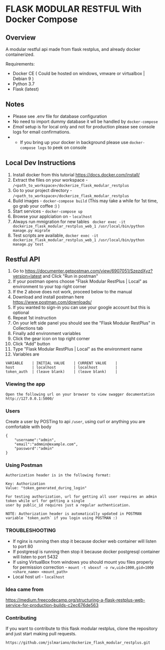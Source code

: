 # FLASK MODULAR RESTFUL With Docker Compose

## Overview

A modular restful api made from flask restplus, and already docker containerized.

Requirements:

- Docker CE ( Could be hosted on windows, vmware or virtualbox | Debian 9 )
- Python 3.7
- Flask (latest)

## Notes

- Please see .env file for database configuration
- No need to import dummy database it wll be handled by `docker-compose`
- *Email* setup is for local only and not for production please see console logs for email confirmations.
- - If you bring up your docker in background please use `docker-compose logs` to peek on console


## Local Dev Instructions

1. Install docker from this tutorial https://docs.docker.com/install/
1. Extract the files on your workspace - `/<path_to_workspace>/dockerize_flask_modular_restplus`
1. Go to your project directory - `/<path_to_workspace>/dockerize_flask_modular_restplus`
1. Build images - `docker-compose build` (This may take a while for 1st time, go grab your coffee :) )
1. Start services - `docker-compose up`
1. Browse your applciation on - `localhost`
1. Always run mmigration for new tables ` docker exec -it dockerize_flask_modular_restplus_web_1 /usr/local/bin/python manage.py migrate`
1. Test scripts are available, `docker exec -it dockerize_flask_modular_restplus_web_1 /usr/local/bin/python manage.py test`

## Restful API
1. Go to https://documenter.getpostman.com/view/6907051/SzezdXyz?version=latest and Click "Run in postman"
1. If your postman opens choose "Flask Modular RestPlus | Local" as environment to your top right corner
1. If the 2 above does not work, proceed below to the manual
1. Download and install postman here https://www.postman.com/downloads/
1. If you wanted to sign-in you can use your google account but this is optional
1. Repeat 1st instruction
1. On your left side panel you should see the "Flask Modular RestPlus" in Collections tab
1. Finally add environment variables
1. Click the gear icon on top right corner
1. Click "Add" button
1. Type "Flask Modular RestPlus | Local" as the environment name
1. Variables are
```
VARIABLE    | INITIAL VALUE    | CURRENT VALUE    |
host        | localhost        | localhost        |
token_auth  | (leave blank)    | (leave blank)    |
```

### Viewing the app ###

    Open the following url on your browser to view swagger documentation
    http://127.0.0.1:5000/


### Users ###

Create a user by POSTing to api `/user`, using curl or anything you are comfortable
with body
```
{
    "username":"admin",
    "email":"admmin@example.com",
    "password":"admin"
}
```

### Using Postman ####

    Authorization header is in the following format:

    Key: Authorization
    Value: "token_generated_during_login"

    For testing authorization, url for getting all user requires an admin token while url for getting a single
    user by public_id requires just a regular authentication.

    NOTE: Authorization header is automatically updated in POSTMAN variable `token_auth` if you login using POSTMAN :)


### TROUBLESHOOTING

- If nginx is running then stop it because docker web container will listen to port 80
- If postgresql is running then stop it because docker postgresql container will listen to port 5432
- If using VirtualBox from windows you should mount you files properly for permission correction - `mount -t vboxsf -o rw,uid=1000,gid=1000 <share_name> <mount_path>`
- Local host url - `localhost`


### Idea came from ###
https://medium.freecodecamp.org/structuring-a-flask-restplus-web-service-for-production-builds-c2ec676de563


### Contributing
If you want to contribute to this flask modular restplus, clone the repository and just start making pull requests.

```
https://github.com/jslmariano/dockerize_flask_modular_restplus.git
```
